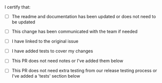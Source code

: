 
I certify that:

* [ ] The readme and documentation has been updated or does not need to be updated
* [ ] This change has been communicated with the team if needed
* [ ] I have linked to the original issue
* [ ] I have added tests to cover my changes
* [ ] This PR does not need notes or I've added them below
* [ ] This PR does not need extra testing from our release testing process or I've added a 'tests' section below

